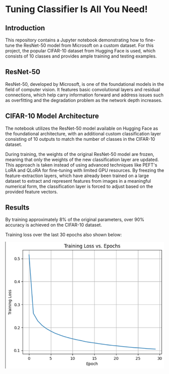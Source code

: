# Tuning Classifier Is All You Need!

## Introduction
This repository contains a Jupyter notebook demonstrating how to fine-tune the ResNet-50 model from Microsoft on a custom dataset. For this project, the popular CIFAR-10 dataset from Hugging Face is used, which consists of 10 classes and provides ample training and testing examples.

## ResNet-50
ResNet-50, developed by Microsoft, is one of the foundational models in the field of computer vision. It features basic convolutional layers and residual connections, which help carry information forward and address issues such as overfitting and the degradation problem as the network depth increases.

## CIFAR-10 Model Architecture
The notebook utilizes the ResNet-50 model available on Hugging Face as the foundational architecture, with an additional custom classification layer consisting of 10 outputs to match the number of classes in the CIFAR-10 dataset.

During training, the weights of the original ResNet-50 model are frozen, meaning that only the weights of the new classification layer are updated. This approach is taken instead of using advanced techniques like PEFT's LoRA and QLoRA for fine-tuning with limited GPU resources. By freezing the feature-extraction layers, which have already been trained on a large dataset to extract and represent features from images in a meaningful numerical form, the classification layer is forced to adjust based on the provided feature vectors.

## Results
By training approximately 8% of the original parameters, over 90% accuracy is achieved on the CIFAR-10 dataset.

Training loss over the last 30 epochs also shown below:

![Loss](https://github.com/hamza-dev-12/Tuning-Classifier-Is-ALL-You-Need/blob/master/loss.png)